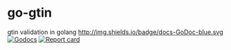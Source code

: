 # go-gtin
gtin validation in golang
http://img.shields.io/badge/docs-GoDoc-blue.svg
[![Godocs](http://img.shields.io/badge/docs-GoDoc-blue.svg?style=flat-square)](https://godoc.org/github.com/godofdream/go-gtin)
[![Report card](https://img.shields.io/badge/report%20card%20-a%2B-F44336.svg?style=flat-square)](https://goreportcard.com/report/github.com/godofdream/go-gtin)

